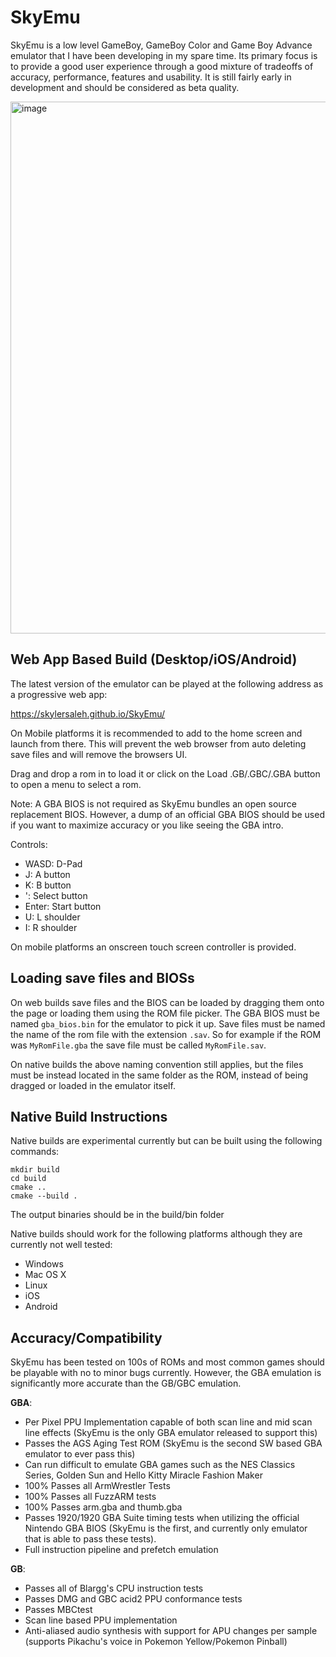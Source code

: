 # SkyEmu

SkyEmu is a low level GameBoy, GameBoy Color and Game Boy Advance emulator that I have been developing in my spare time. Its primary focus is to provide a good user experience through a good mixture of tradeoffs of accuracy, performance, features and usability. It is still fairly early in development and should be considered as beta quality. 

<img width="851" alt="image" src="https://user-images.githubusercontent.com/7118296/141718823-5f5251de-b60a-412d-9624-751173d56c45.png">

## Web App Based Build (Desktop/iOS/Android)

The latest version of the emulator can be played at the following address as a progressive web app:

https://skylersaleh.github.io/SkyEmu/

On Mobile platforms it is recommended to add to the home screen and launch from there. This will prevent the web browser from auto deleting save files and will remove the browsers UI. 

Drag and drop a rom in to load it or click on the Load .GB/.GBC/.GBA button to open a menu to select a rom. 

Note: A GBA BIOS is not required as SkyEmu bundles an open source replacement BIOS. However, a dump of an official GBA BIOS should be used if you want to maximize accuracy or you like seeing the GBA intro.

Controls:

- WASD: D-Pad
- J: A button
- K: B button
- ': Select button
- Enter: Start button
- U: L shoulder
- I: R shoulder

On mobile platforms an onscreen touch screen controller is provided. 

## Loading save files and BIOSs

On web builds save files and the BIOS can be loaded by dragging them onto the page or loading them using the ROM file picker. The GBA BIOS must be named `gba_bios.bin` for the emulator to pick it up. Save files must be named the name of the rom file with the extension `.sav`. So for example if the ROM was `MyRomFile.gba` the save file must be called `MyRomFile.sav`. 

On native builds the above naming convention still applies, but the files must be instead located in the same folder as the ROM, instead of being dragged or loaded in the emulator itself.

## Native Build Instructions

Native builds are experimental currently but can be built using the following commands:

```
mkdir build
cd build
cmake .. 
cmake --build . 
```

The output binaries should be in the build/bin folder

Native builds should work for the following platforms although they are currently not well tested:

- Windows
- Mac OS X
- Linux
- iOS
- Android

## Accuracy/Compatibility

SkyEmu has been tested on 100s of ROMs and most common games should be playable with no to minor bugs currently. However, the GBA emulation is significantly more accurate than the GB/GBC emulation. 

**GBA**:
- Per Pixel PPU Implementation capable of both scan line and mid scan line effects (SkyEmu is the only GBA emulator released to support this) 
- Passes the AGS Aging Test ROM (SkyEmu is the second SW based GBA emulator to ever pass this)
- Can run difficult to emulate GBA games such as the NES Classics Series, Golden Sun and Hello Kitty Miracle Fashion Maker
- 100% Passes all ArmWrestler Tests
- 100% Passes all FuzzARM tests
- 100% Passes arm.gba and thumb.gba
- Passes 1920/1920 GBA Suite timing tests when utilizing the official Nintendo GBA BIOS (SkyEmu is the first, and currently only emulator that is able to pass these tests).
- Full instruction pipeline and prefetch emulation

**GB**: 
- Passes all of Blargg's CPU instruction tests
- Passes DMG and GBC acid2 PPU conformance tests
- Passes MBCtest
- Scan line based PPU implementation
- Anti-aliased audio synthesis with support for APU changes per sample (supports Pikachu's voice in Pokemon Yellow/Pokemon Pinball)
